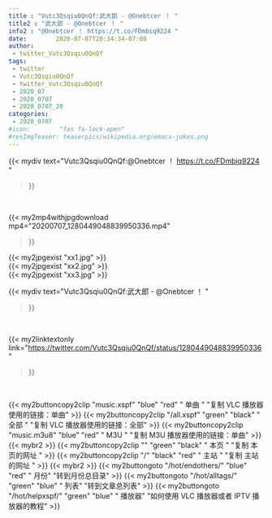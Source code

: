 ```yaml
---
title : "Vutc3Qsqiu0QnQf:武大郎 - @Onebtcer ！ "
title2 : "武大郎 - @Onebtcer ！ "
info2 : "@Onebtcer ！ https://t.co/FDmbiq9224 "
date:        2020-07-07T20:34:34-07:00
author:
 - twitter_Vutc3Qsqiu0QnQf
tags:
 - twitter
 - Vutc3Qsqiu0QnQf
 - twitter_Vutc3Qsqiu0QnQf
 - 2020_07
 - 2020_0707
 - 2020_0707_20
categories:
 - 2020_0707
#icon:        "fas fa-lock-open"
#resImgTeaser: teaserpics/wikipedia.org/emacs-jokes.png
---
```


{{< mydiv text="Vutc3Qsqiu0QnQf:@Onebtcer ！ https://t.co/FDmbiq9224 "
>}}
<br>


{{< my2mp4withjpgdownload mp4="20200707_1280449048839950336.mp4"
>}}

{{< my2jpgexist "xx1.jpg" >}}<br>
{{< my2jpgexist "xx2.jpg" >}}<br>
{{< my2jpgexist "xx3.jpg" >}}<br>



{{< mydiv text="Vutc3Qsqiu0QnQf:武大郎 - @Onebtcer ！ "
>}}
<br>

{{< my2linktextonly link="https://twitter.com/Vutc3Qsqiu0QnQf/status/1280449048839950336"
>}}


<br>

{{< my2buttoncopy2clip "music.xspf"        "blue"   "red"    " 单曲 "  "复制 VLC 播放器使用的链接：单曲" >}} {{< my2buttoncopy2clip "/all.xspf"         "green"  "black"  " 全部 "  "复制 VLC 播放器使用的链接：全部" >}} {{< my2buttoncopy2clip "music.m3u8"        "blue"   "red"    " M3U  "    "复制 M3U 播放器使用的链接：单曲" >}} {{< mybr2 >}} {{< my2buttoncopy2clip ""                  "green"  "black"  " 本页 "    "复制 本页的网址 " >}} {{< my2buttoncopy2clip "/"                 "black"  "red"    " 主站 "    "复制 主站的网址 " >}} {{< mybr2 >}} {{< my2buttongoto      "/hot/endothers/"   "blue"   "red"    " 月份"   "转到月份总目录" >}} {{< my2buttongoto      "/hot/alltags/"     "green"  "blue"   " 列表"   "转到文章总列表" >}} {{< my2buttongoto      "/hot/helpxspf/"    "green"  "blue"   " 播放器" "如何使用 VLC 播放器或者 IPTV 播放器的教程" >}} 
